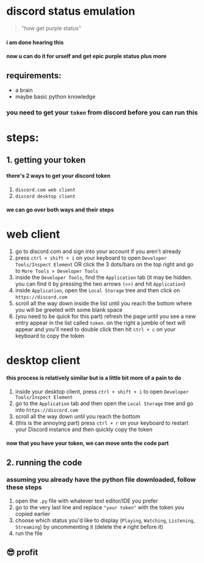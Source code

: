 # discord status emulation

> "how get purple status"
#### i am done hearing this
#### now u can do it for urself and get epic purple status plus more

## requirements:
* a brain
* maybe basic python knowledge

### you need to get your `token` from discord before you can run this

# steps:
## 1. getting your token
#### there's 2 ways to get your discord token
1. `discord.com web client`
2. `discord desktop client`

#### we can go over both ways and their steps

# web client
1. go to discord.com and sign into your account if you aren't already
2. press `ctrl + shift + i` on your keyboard to open `Developer Tools/Inspect Element` OR click the 3 dots/bars on the top right and go to `More Tools > Developer Tools`
3. inside the `Developer Tools`, find the `Application` tab (it may be hidden. you can find it by pressing the two arrows `(>>)` and hit `Application`)
4. inside `Application`, open the `Local Storage` tree and then click on `https://discord.com`
5. scroll all the way down inside the list until you reach the bottom where you will be greeted with some blank space
6. (you need to be quick for this part) refresh the page until you see a new entry appear in the list called `token`. on the right a jumble of text will appear and you'll need to double click then hit `ctrl + c` on your keyboard to copy the token

# desktop client
#### this process is relatively similar but is a little bit more of a pain to do
1. inside your desktop client, press `ctrl + shift + i` to open `Developer Tools/Inspect Element`
2. go to the `Application` tab and then open the `Local Storage` tree and go into `https://discord.com`
3. scroll all the way down until you reach the bottom
4. (this is the annoying part) press `ctrl + r` on your keyboard to restart your Discord instance and then quickly copy the token

#### now that you have your token, we can move onto the code part

## 2. running the code
### assuming you already have the python file downloaded, follow these steps
1. open the `.py` file with whatever text editor/IDE you prefer
2. go to the very last line and replace `"your token"` with the token you copied earlier
3. choose which status you'd like to display (`Playing`, `Watching`, `Listening`, `Streaming`) by uncommenting it (delete the `#` right before it)
4. run the file

## 😎 profit
